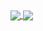<a href="https://github.com/dasheck0/dasheck0">
  <img align="center" src="https://github-readme-stats.vercel.app/api?username=dasheck0&count_private=true&show_icons=true" />
</a>
<a href="https://github.com/dasheck0/dasheck0">
  <img align="center" src="https://github-readme-stats.vercel.app/api/top-langs/?username=dasheck0&layout=compact" />
</a>
